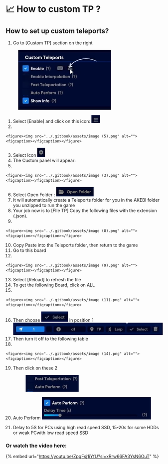 # 📈 How to custom TP ?

## How to set up custom teleports?

1. Go to \[Custom TP] section on the right

<figure><img src="../.gitbook/assets/image (1).png" alt=""><figcaption></figcaption></figure>

1. Select \[Enable] and click on this icon: ![](<../.gitbook/assets/Screenshot 2023-10-03 130639.png>)
2.

    <figure><img src="../.gitbook/assets/image (5).png" alt=""><figcaption></figcaption></figure>
3. Select Icon ![](<../.gitbook/assets/image (6).png>)
4. The Custom panel will appear:&#x20;
5.

    <figure><img src="../.gitbook/assets/image (3).png" alt=""><figcaption></figcaption></figure>
6. Select Open Folder : ![](<../.gitbook/assets/image (4).png>)
7. It will automatically create a Teleports folder for you in the AKEBI folder you unzipped to run the game
8. Your job now is to \[FIle TP] Copy the following files with the extension (.json).
9.

    <figure><img src="../.gitbook/assets/image (8).png" alt=""><figcaption></figcaption></figure>
10. Copy Paste into the Teleports folder, then return to the game
11. Go to this board
12.

    <figure><img src="../.gitbook/assets/image (9).png" alt=""><figcaption></figcaption></figure>
13. Select \[Reload] to refresh the file
14. To get the following Board, click on ALL
15.

    <figure><img src="../.gitbook/assets/image (11).png" alt=""><figcaption></figcaption></figure>
16. Then choose ![](<../.gitbook/assets/image (12).png>) in position 1![](<../.gitbook/assets/image (13).png>)
17. Then turn it off to the following table
18.

    <figure><img src="../.gitbook/assets/image (14).png" alt=""><figcaption></figcaption></figure>
19. Then click on these 2

    <figure><img src="../.gitbook/assets/image (15).png" alt=""><figcaption></figcaption></figure>
20. &#x20;Auto Perform ![](<../.gitbook/assets/image (16).png>)
21. Delay to 5S for PCs using high read speed SSD, 15-20s for some HDDs or weak PCwith low read speed SSD

### Or watch the video here:&#x20;

{% embed url="https://youtu.be/ZpgFsj1iYfU?si=xRrw66FA3YsN6OuT" %}





